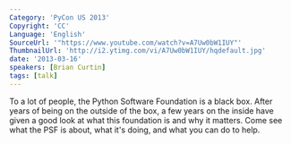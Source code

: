 ```yaml
---
Category: 'PyCon US 2013'
Copyright: 'CC'
Language: 'English'
SourceUrl: '"https://www.youtube.com/watch?v=A7Uw0bW1IUY"'
ThumbnailUrl: 'http://i2.ytimg.com/vi/A7Uw0bW1IUY/hqdefault.jpg'
date: '2013-03-16'
speakers: [Brian Curtin]
tags: [talk]
---
```

To a lot of people, the Python Software Foundation is a black box. After years of being on the outside of the box, a few years on the inside have given a good look at what this foundation is and why it matters. Come see what the PSF is about, what it's doing, and what you can do to help.